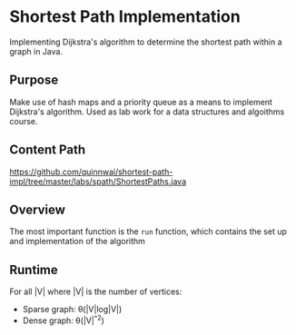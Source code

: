 # Shortest Path Implementation
Implementing Dijkstra's algorithm to determine the shortest path within a graph in Java.

## Purpose
Make use of hash maps and a priority queue as a means to implement Dijkstra's algorithm. Used as lab work for a data structures and algoithms course.

## Content Path
https://github.com/quinnwai/shortest-path-impl/tree/master/labs/spath/ShortestPaths.java

## Overview
The most important function is the `run` function, which contains the set up and implementation of the algorithm

## Runtime
For all |V| where |V| is the number of vertices:
 - Sparse graph: &theta;(|V|log|V|)
 - Dense graph: &theta;(|V|<sup>^2</sup>)
